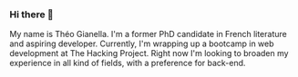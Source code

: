 ### Hi there 👋

My name is Théo Gianella. I'm a former PhD candidate in French literature and aspiring developer. Currently, I'm wrapping up a bootcamp in web development at The Hacking Project. Right now I'm looking to broaden my experience in all kind of fields, with a preference for back-end.

<!--
**TGianella/TGIanella** is a ✨ _special_ ✨ repository because its `README.md` (this file) appears on your GitHub profile.

Here are some ideas to get you started:

- 🔭 I’m currently working on ...
- 🌱 I’m currently learning ...
- 👯 I’m looking to collaborate on ...
- 🤔 I’m looking for help with ...
- 💬 Ask me about ...
- 📫 How to reach me: ...
- 😄 Pronouns: ...
- ⚡ Fun fact: ...
-->
